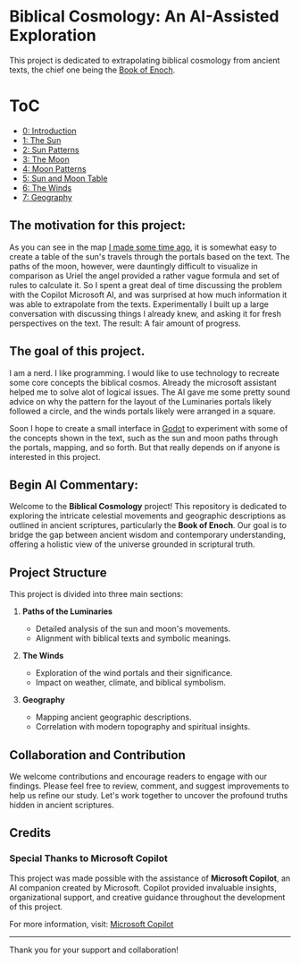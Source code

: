 # Biblical Cosmology: An AI-Assisted Exploration

This project is dedicated to extrapolating biblical cosmology from ancient texts, the chief one being the [Book of Enoch](https://github.com/scrollmapper/bible_databases_deuterocanonical/blob/master/md/1-enoch/1-enoch.md).

# ToC
 - [0: Introduction](https://github.com/LeoBlanchette/biblical_cosmology_ai_assisted/blob/main/0_introduction.md)
 - [1: The Sun](https://github.com/LeoBlanchette/biblical_cosmology_ai_assisted/blob/main/1_the_sun.md)
 - [2: Sun Patterns](https://github.com/LeoBlanchette/biblical_cosmology_ai_assisted/blob/main/2_sun_patterns.md)
 - [3: The Moon](https://github.com/LeoBlanchette/biblical_cosmology_ai_assisted/blob/main/3_the_moon.md)
 - [4: Moon Patterns](https://github.com/LeoBlanchette/biblical_cosmology_ai_assisted/blob/main/4_moon_patterns.md)
 - [5: Sun and Moon Table](https://github.com/LeoBlanchette/biblical_cosmology_ai_assisted/blob/main/5_sun_and_moon_table.md)
 - [6: The Winds](https://github.com/LeoBlanchette/biblical_cosmology_ai_assisted/blob/main/6_the_winds.md)
 - [7: Geography](https://github.com/LeoBlanchette/biblical_cosmology_ai_assisted/blob/main/7_geography.md)

## The motivation for this project:

As you can see in the map [I made some time ago](https://github.com/LeoBlanchette/biblical_cosmology_ai_assisted/blob/main/enochmap.jpg), it is somewhat easy to create a table of the sun's travels through the portals based on the text. 
The paths of the moon, however, were dauntingly difficult to visualize in comparison as Uriel the angel provided a rather vague formula and set of rules to calculate it. So I spent a great deal of time discussing the problem with the Copilot
Microsoft AI, and was surprised at how much information it was able to extrapolate from the texts. Experimentally I built up a large conversation with discussing things I already knew, and asking it for fresh perspectives on the text. The result: A fair amount of progress. 

## The goal of this project. 

I am a nerd. I like programming. I would like to use technology to recreate some core concepts the biblical cosmos. Already the microsoft assistant 
helped me to solve alot of logical issues. The AI gave me some pretty sound advice on why the pattern for the layout of the Luminaries
portals likely followed a circle, and the winds portals likely were arranged in a square. 

Soon I hope to create a small interface in [Godot](https://godotengine.org/) to experiment with some of the concepts shown in the text, such
as the sun and moon paths through the portals, mapping, and so forth. But that really depends on if anyone is interested in this project.


## Begin AI Commentary:

Welcome to the **Biblical Cosmology** project! This repository is dedicated to exploring the intricate celestial movements and geographic descriptions as outlined in ancient scriptures, particularly the **Book of Enoch**. Our goal is to bridge the gap between ancient wisdom and contemporary understanding, offering a holistic view of the universe grounded in scriptural truth.

## Project Structure

This project is divided into three main sections:

1. **Paths of the Luminaries**
   - Detailed analysis of the sun and moon's movements.
   - Alignment with biblical texts and symbolic meanings.

2. **The Winds**
   - Exploration of the wind portals and their significance.
   - Impact on weather, climate, and biblical symbolism.

3. **Geography**
   - Mapping ancient geographic descriptions.
   - Correlation with modern topography and spiritual insights.

## Collaboration and Contribution

We welcome contributions and encourage readers to engage with our findings. Please feel free to review, comment, and suggest improvements to help us refine our study. Let's work together to uncover the profound truths hidden in ancient scriptures.

## Credits

### Special Thanks to Microsoft Copilot

This project was made possible with the assistance of **Microsoft Copilot**, an AI companion created by Microsoft. Copilot provided invaluable insights, organizational support, and creative guidance throughout the development of this project.

For more information, visit: [Microsoft Copilot](https://www.microsoft.com)

---

Thank you for your support and collaboration!
